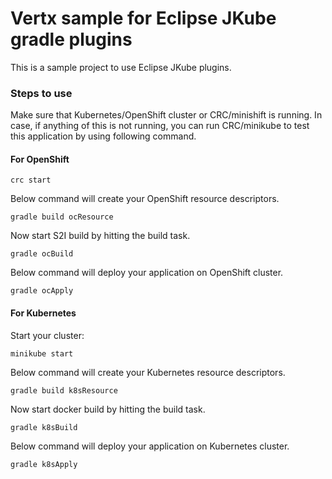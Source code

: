 # Vertx sample for Eclipse JKube gradle plugins
This is a sample project to use Eclipse JKube plugins.

### Steps to use

 Make sure that Kubernetes/OpenShift cluster or CRC/minishift is running. In case, if anything of this is not running, you can
run CRC/minikube to test this application by using following command.



#### For OpenShift
```
crc start
```
Below command will create your OpenShift resource descriptors.
```
gradle build ocResource
```

 Now start S2I build  by hitting the build task.
```
gradle ocBuild
```

 Below command will deploy your application on OpenShift cluster.
```
gradle ocApply
```

#### For Kubernetes
Start your cluster:
```
minikube start
```
Below command will create your Kubernetes resource descriptors.
```
gradle build k8sResource
```

Now start docker build  by hitting the build task.
```
gradle k8sBuild
```

Below command will deploy your application on Kubernetes cluster.
```
gradle k8sApply
```


